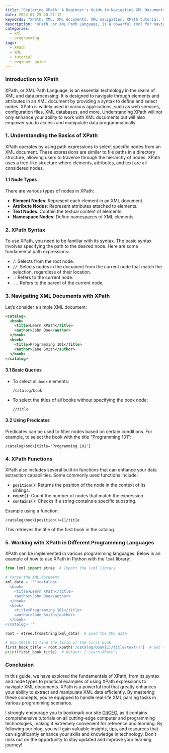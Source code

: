 ```yaml
---
title: "Exploring XPath: A Beginner's Guide to Navigating XML Documents"
date: 2024-07-25 20:27:12
keywords: "XPath, XML, XML documents, XML navigation, XPath tutorial, XPath functions"
description: "XPath, or XML Path Language, is a powerful tool for navigating and querying XML documents. In this beginner's guide, we will explore the core concepts and functionalities of XPath. We will discuss how XPath allows users to locate nodes within an XML document and extract meaningful data efficiently. Whether you are working with web services, document processing, or data transformation, understanding XPath is essential for working effectively with XML. This guide will provide step-by-step instructions, practical code examples, and useful tips to enhance your XPath skills. By the end of this tutorial, you will have a solid foundation in XPath, enabling you to seamlessly navigate and manipulate XML data."
categories:
  - xml
  - programming
tags:
  - XPath
  - XML
  - tutorial
  - beginner guide
---
```


### Introduction to XPath

XPath, or XML Path Language, is an essential technology in the realm of XML and data processing. It is designed to navigate through elements and attributes in an XML document by providing a syntax to define and select nodes. XPath is widely used in various applications, such as web services, configuration files, XML databases, and more. Understanding XPath will not only enhance your ability to work with XML documents but will also empower you to access and manipulate data programmatically. 

<!-- more -->

### 1. Understanding the Basics of XPath

XPath operates by using path expressions to select specific nodes from an XML document. These expressions are similar to file paths in a directory structure, allowing users to traverse through the hierarchy of nodes. XPath uses a tree-like structure where elements, attributes, and text are all considered nodes.

#### 1.1 Node Types

There are various types of nodes in XPath:

- **Element Nodes**: Represent each element in an XML document.
- **Attribute Nodes**: Represent attributes attached to elements.
- **Text Nodes**: Contain the textual content of elements.
- **Namespace Nodes**: Define namespaces of XML elements.

### 2. XPath Syntax

To use XPath, you need to be familiar with its syntax. The basic syntax involves specifying the path to the desired node. Here are some fundamental path expressions:

- `/`: Selects from the root node.
- `//`: Selects nodes in the document from the current node that match the selection, regardless of their location.
- `.`: Refers to the current node.
- `..`: Refers to the parent of the current node.

### 3. Navigating XML Documents with XPath

Let’s consider a simple XML document:

```xml
<catalog>
  <book>
    <title>Learn XPath</title>
    <author>John Doe</author>
  </book>
  <book>
    <title>Programming 101</title>
    <author>Jane Smith</author>
  </book>
</catalog>
```

#### 3.1 Basic Queries

- To select all `book` elements:
  ```xpath
  /catalog/book
  ```
- To select the titles of all books without specifying the book node:
  ```xpath
  //title
  ```

#### 3.2 Using Predicates

Predicates can be used to filter nodes based on certain conditions. For example, to select the book with the title "Programming 101":
```xpath
/catalog/book[title='Programming 101']
```

### 4. XPath Functions

XPath also includes several built-in functions that can enhance your data extraction capabilities. Some commonly used functions include:

- **`position()`**: Returns the position of the node in the context of its siblings.
- **`count()`**: Count the number of nodes that match the expression.
- **`contains()`**: Checks if a string contains a specific substring.

Example using a function:
```xpath
/catalog/book[position()=1]/title
```
This retrieves the title of the first book in the catalog.

### 5. Working with XPath in Different Programming Languages

XPath can be implemented in various programming languages. Below is an example of how to use XPath in Python with the `lxml` library:

```python
from lxml import etree  # Import the lxml library

# Parse the XML document
xml_data = '''<catalog>
  <book>
    <title>Learn XPath</title>
    <author>John Doe</author>
  </book>
  <book>
    <title>Programming 101</title>
    <author>Jane Smith</author>
  </book>
</catalog>'''

root = etree.fromstring(xml_data)  # Load the XML data

# Use XPath to find the title of the first book
first_book_title = root.xpath('/catalog/book[1]/title/text()')  # Get the title
print(first_book_title)  # Output: ['Learn XPath']
```

### Conclusion

In this guide, we have explored the fundamentals of XPath, from its syntax and node types to practical examples of using XPath expressions to navigate XML documents. XPath is a powerful tool that greatly enhances your ability to extract and manipulate XML data efficiently. By mastering these concepts, you're equipped to handle real-life XML parsing tasks in various programming scenarios.

I strongly encourage you to bookmark our site [GitCEO](https://gitceo.com), as it contains comprehensive tutorials on all cutting-edge computer and programming technologies, making it extremely convenient for reference and learning. By following our blog, you will gain valuable insights, tips, and resources that can significantly enhance your skills and knowledge in technology. Don't miss out on the opportunity to stay updated and improve your learning journey!